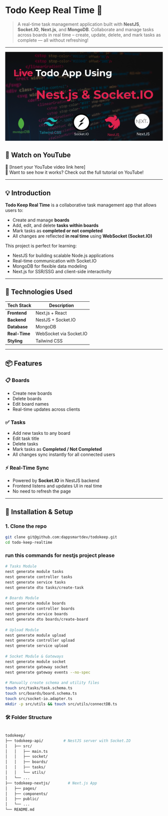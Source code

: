 
# **Todo Keep Real Time 🚀**

> A real-time task management application built with **NestJS**, **Socket.IO**, **Next.js**, and **MongoDB**. Collaborate and manage tasks across boards in real time – create, update, delete, and mark tasks as complete — all without refreshing!

---
![todo thumbnail](thumbnail.png)

## 🎥 Watch on YouTube

🔗 [Insert your YouTube video link here]  
📌 Want to see how it works? Check out the full tutorial on YouTube!

---

## 💡 Introduction

**Todo Keep Real Time** is a collaborative task management app that allows users to:

- Create and manage **boards**
- Add, edit, and delete **tasks within boards**
- Mark tasks as **completed or not completed**
- All changes are reflected **in real time** using **WebSocket (Socket.IO)**

This project is perfect for learning:
- NestJS for building scalable Node.js applications
- Real-time communication with Socket.IO
- MongoDB for flexible data modeling
- Next.js for SSR/SSG and client-side interactivity

---

## 🔧 Technologies Used

| Tech Stack        | Description |
|------------------|-------------|
| **Frontend**     | Next.js + React |
| **Backend**      | NestJS + Socket.IO |
| **Database**     | MongoDB |
| **Real-Time**    | WebSocket via Socket.IO |
| **Styling**      | Tailwind CSS |

---

## 📦 Features

### 📋 Boards
- Create new boards
- Delete boards
- Edit board names
- Real-time updates across clients

### ✅ Tasks
- Add new tasks to any board
- Edit task title
- Delete tasks
- Mark tasks as **Completed / Not Completed**
- All changes sync instantly for all connected users

### ⚡ Real-Time Sync
- Powered by **Socket.IO** in NestJS backend
- Frontend listens and updates UI in real time
- No need to refresh the page

---

## 🧪 Installation & Setup

### 1. Clone the repo
```bash
git clone git@github.com:dappsmartdev/todokeep.git
cd todo-keep-realtime
```

### run this commands for nestjs project please

```bash
# Tasks Module
nest generate module tasks
nest generate controller tasks
nest generate service tasks
nest generate dto tasks/create-task

# Boards Module
nest generate module boards
nest generate controller boards
nest generate service boards
nest generate dto boards/create-board

# Upload Module
nest generate module upload
nest generate controller upload
nest generate service upload

# Socket Module & Gateways
nest generate module socket
nest generate gateway socket
nest generate gateway events --no-spec

# Manually create schema and utility files
touch src/tasks/task.schema.ts
touch src/boards/board.schema.ts
touch src/socket-io.adapter.ts
mkdir -p src/utils && touch src/utils/connectDB.ts

```
### 🛠️ Folder Structure


```bash

todokeep/
├── todokeep-api/         # NestJS server with Socket.IO
│   ├── src/
│   │   ├── main.ts
│   │   ├── socket/
│   │   ├── boards/
│   │   ├── tasks/
│   │   └── utils/
│   └── ...
├── todokeep-nextjs/        # Next.js App
│   ├── pages/
│   ├── components/
│   ├── public/
│   └── ...
└── README.md

```